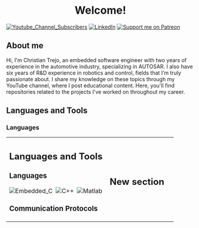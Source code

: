 <h1 align="center"> Welcome! </h1>


[![Youtube_Channel_Subscribers](https://img.shields.io/youtube/channel/subscribers/UCaZshs4Uoqf6Ysq35iyOSew)](https://www.youtube.com/@SDyChristian)
[![LinkedIn](https://img.shields.io/badge/LinkedIn-blue?logo=linkedin&logoColor=white&style=for-the-bad)](https://www.linkedin.com/in/christian-alejandro-trejo-ramos-49b110113/)
[![Support me on Patreon](https://img.shields.io/endpoint.svg?url=https%3A%2F%2Fshieldsio-patreon.vercel.app%2Fapi%3Fusername%3DSdyc%26type%3Dpatrons&style=for-the-badge)](https://patreon.com/Sdyc)

## About me

Hi, I'm Christian Trejo, an embedded software engineer with two years of experience in the automotive industry, specializing in AUTOSAR. I also have six years of R&D experience in robotics and control, fields that I’m truly passionate about. I share my knowledge on these topics through my YouTube channel, where I post educational content. Here, you'll find repositories related to the projects I've worked on throughout my career.

## Languages and Tools 
### Languages




<table width="100%" >
  <tr>
    <td width="60%">
     
## Languages and Tools 

### Languages

![Embedded_C](https://img.shields.io/badge/C-Embedded-blue)&nbsp;
![C++](https://img.shields.io/badge/C-%2B%2B-blue)&nbsp;
![Matlab](https://img.shields.io/badge/Matlab-orange)&nbsp;


### Communication Protocols 
     
</td>
    <td>
  
## New section

     
</td>
  </tr>
</table>






